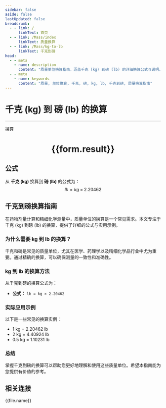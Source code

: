 ```yaml
---
sidebar: false
aside: false
lastUpdated: false
breadcrumb:
  - - link: /
      linkText: 首页
  - - link: /Mass/index
      linkText: 质量换算
  - - link: /Mass/kg-to-lb
      linkText: 千克到磅
head:
  - - meta
    - name: description
      content: "质量单位换算指南，涵盖千克 (kg) 到磅 (lb) 的详细换算公式与说明。"
  - - meta
    - name: keywords
      content: "质量, 单位换算, 千克, 磅, kg, lb, 千克到磅, 质量换算指南"
---
```

# 千克 (kg) 到 磅 (lb) 的换算
---
<script setup>
import { onMounted, reactive, inject, ref } from 'vue'
import { NButton, NForm, NFormItem, NInput, NInputNumber, NSelect, NCard, useMessage,NGrid ,NGi } from 'naive-ui'
import { defineClientComponent } from 'vitepress'
import { Mass } from '../../files';

const convert = inject('convert')

const form = reactive({
  number: null,
  result: '',
})

const convertHandler = () => {
  if (form.number !== null && !isNaN(form.number)) {
    const convertedValue = parseFloat(form.number) * 2.20462
    form.result = `${form.number}kg = ${convertedValue.toFixed(3)}lb`
  } else {
    form.result = '请输入有效的数值。'
  }
}
</script>

<n-form size="large" :model="form">
  <n-form-item label="千克 (kg)">
    <n-input-number v-model:value="form.number" placeholder="输入千克" style="width: 100%" />
  </n-form-item>
  <n-form-item>
    <n-button type="info" @click="convertHandler" block>换算</n-button>
  </n-form-item>
</n-form>

<n-card  embedded :bordered="false" hoverable>
  <div  style="text-align:center">
    <h1>{{form.result}}</h1>
  </div>
</n-card>

## 公式

从 **千克 (kg)** 换算到 **磅 (lb)** 的公式为：
$$ lb = kg \times 2.20462 $$

## 千克到磅换算指南

在药物剂量计算和精细化学测量中，质量单位的换算是一个常见需求。本文专注于千克 (kg) 到磅 (lb) 的换算，提供了详细的公式与实用示例。

### 为什么需要 kg 到 lb 的换算？

千克和磅是常见的质量单位，尤其在医学、药理学以及精细化学品行业中尤为重要。通过精确的换算，可以确保测量的一致性和准确性。

### kg 到 lb 的换算方法

从千克到磅的换算公式为：

- **公式：** `lb = kg × 2.20462`

### 实际应用示例

以下是一些常见的换算实例：

- 1 kg = 2.20462 lb
- 2 kg = 4.40924 lb
- 0.5 kg = 1.10231 lb

### 总结

掌握千克到磅的换算可以帮助您更好地理解和使用这些质量单位。希望本指南能为您提供有价值的参考。

## 相关连接
<n-grid x-gap="12" :cols="2">
  <n-gi v-for="(file, index) in Mass" :key="index">
    <n-button
      text
      tag="a"
      :href="file.path"
      type="info"
    >
      {{file.name}}
    </n-button>
  </n-gi>
</n-grid>